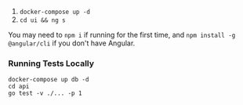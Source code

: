 1) `docker-compose up -d`
2) `cd ui && ng s`

You may need to `npm i` if running for the first time, and `npm install -g @angular/cli` if you don't have Angular.

### Running Tests Locally

```
docker-compose up db -d
cd api
go test -v ./... -p 1
```
